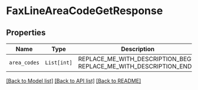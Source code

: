 # FaxLineAreaCodeGetResponse



## Properties
Name | Type | Description | Notes
------------ | ------------- | ------------- | -------------
| `area_codes` | ```List[int]``` | REPLACE_ME_WITH_DESCRIPTION_BEGIN  REPLACE_ME_WITH_DESCRIPTION_END |  |

[[Back to Model list]](../README.md#documentation-for-models) [[Back to API list]](../README.md#documentation-for-api-endpoints) [[Back to README]](../README.md)

